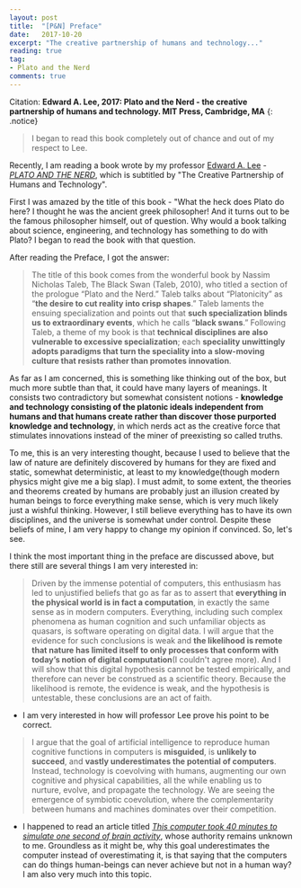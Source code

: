 ```yaml
---
layout: post
title:  "[P&N] Preface"
date:   2017-10-20
excerpt: "The creative partnership of humans and technology..."
reading: true
tag:
- Plato and the Nerd
comments: true
---
```


Citation: **Edward A. Lee, 2017: Plato and the Nerd - the creative partnership of humans and technology. MIT Press, Cambridge, MA**
{: .notice}

> I began to read this book completely out of chance and out of my respect to Lee.

Recently, I am reading a book wrote by my professor [Edward A. Lee](http://edwardashfordlee.org/index.html) - [*PLATO AND THE NERD*](http://platoandthenerd.org/index.html), which is subtitled by "The Creative Partnership of Humans and Technology".

First I was amazed by the title of this book - "What the heck does Plato do here? I thought he was the ancient greek philosopher! And it turns out to be the famous philosopher himself, out of question. Why would a book talking about science, engineering, and technology has something to do with Plato? I began to read the book with that question.

After reading the Preface, I got the answer:

> The title of this book comes from the wonderful book by Nassim Nicholas Taleb, The
Black Swan (Taleb, 2010), who titled a section of the prologue “Plato and the Nerd.” Taleb
talks about “Platonicity” as “**the desire to cut reality into crisp shapes**.” Taleb laments the
ensuing specialization and points out that **such specialization blinds us to extraordinary
events**, which he calls “**black swans**.” Following Taleb, a theme of my book is that **technical disciplines are also vulnerable to excessive specialization**; each **speciality unwittingly adopts paradigms that turn the speciality into a slow-moving culture that resists
rather than promotes innovation**.

As far as I am concerned, this is something like thinking out of the box, but much more subtle than that, it could have many layers of meanings. It consists two contradictory but somewhat consistent notions - **knowledge and technology consisting of the platonic ideals independent from humans and  that humans create rather than discover those purported knowledge and technology**, in which nerds act as the creative force that stimulates innovations instead of the miner of preexisting so called truths.

To me, this is an very interesting thought, because I used to believe that the law of nature are definitely discovered by humans for they are fixed and static, somewhat deterministic, at least to my knowledge(though modern physics might give me a big slap). I must admit, to some extent, the theories and theorems created by humans are probably just an illusion created by human beings to force everything make sense, which is very much likely just a wishful thinking. However, I still believe everything has to have its own disciplines, and the universe is somewhat under control. Despite these beliefs of mine, I am very happy to change my opinion if convinced. So, let's see.

I think the most important thing in the preface are discussed above, but there still are several things I am very interested in:

> Driven by the immense potential of computers, this enthusiasm has led to unjustified beliefs that go as far as to assert that **everything in the physical world is in fact a computation**, in exactly the same sense as in modern computers. Everything, including such complex phenomena as human cognition and such unfamiliar objects as quasars, is software operating on digital data. I will argue that the evidence for such conclusions is weak and **the likelihood is remote
that nature has limited itself to only processes that conform with today’s notion of digital
computation**(I couldn't agree more). And I will show that this digital hypothesis cannot be tested empirically, and therefore can never be construed as a scientific theory. Because the likelihood is remote, the evidence is weak, and the hypothesis is untestable, these conclusions are an act of
faith.

* I am very interested in how will professor Lee prove his point to be correct.

> I argue that the goal of artificial intelligence to reproduce human cognitive functions in computers is **misguided**, is **unlikely to succeed**, and **vastly underestimates the potential of computers**. Instead, technology is coevolving with humans, augmenting our own cognitive and physical capabilities, all the while enabling us to nurture, evolve, and propagate the technology. We are seeing the emergence of symbiotic coevolution, where the complementarity between humans and machines dominates over their competition.

* I happened to read an article titled *[This computer took 40 minutes to simulate one second of brain activity](https://io9.gizmodo.com/this-computer-took-40-minutes-to-simulate-one-second-of-1043288954)*, whose authority remains unknown to me. Groundless as it might be, why this goal underestimates the computer instead of overestimating it, is that saying that the computers can do things human-beings can never achieve but not in a human way? I am also very much into this topic.
